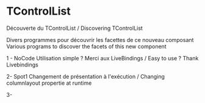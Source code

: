 # TControlList
Découverte du TControlList /  Discovering TControlList 

Divers programmes pour découvrir les facettes de ce nouveau composant
Various programs to discover the facets of this new component

1 - NoCode 
Utilisation simple ? Merci aux LiveBindings  / Easy to use ? Thank Livebindings


2- Spot1
Changement de présentation à l'exécution / Changing columnlayout propertie at runtime

3- 
